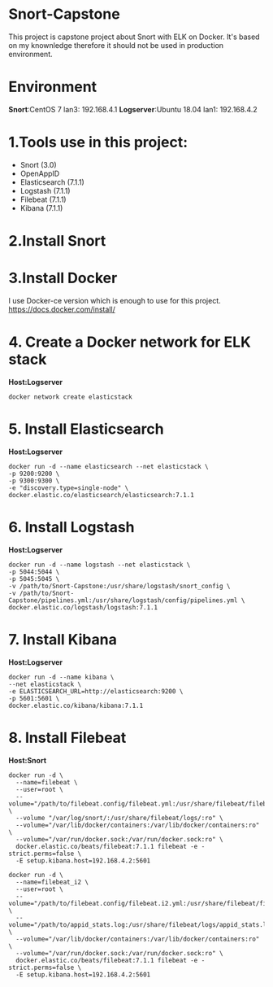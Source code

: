 # Snort-Capstone
This project is capstone project about Snort with ELK on Docker. It's based on my knownledge therefore it should not be used in production environment.

# Environment
**Snort**:CentOS 7
 lan3: 192.168.4.1
**Logserver**:Ubuntu 18.04
 lan1: 192.168.4.2
 
# 1.Tools use in this project:
- Snort (3.0)
- OpenAppID
- Elasticsearch (7.1.1)
- Logstash (7.1.1)
- Filebeat (7.1.1)
- Kibana (7.1.1)
# 2.Install Snort

# 3.Install Docker
I use Docker-ce version which is enough to use for this project.
https://docs.docker.com/install/
# 4. Create a Docker network for ELK stack
**Host:Logserver**
```
docker network create elasticstack
```
# 5. Install Elasticsearch
**Host:Logserver**
```
docker run -d --name elasticsearch --net elasticstack \
-p 9200:9200 \
-p 9300:9300 \
-e "discovery.type=single-node" \
docker.elastic.co/elasticsearch/elasticsearch:7.1.1
```
# 6. Install Logstash
**Host:Logserver**
```
docker run -d --name logstash --net elasticstack \
-p 5044:5044 \
-p 5045:5045 \
-v /path/to/Snort-Capstone:/usr/share/logstash/snort_config \
-v /path/to/Snort-Capstone/pipelines.yml:/usr/share/logstash/config/pipelines.yml \
docker.elastic.co/logstash/logstash:7.1.1
```
# 7. Install Kibana
**Host:Logserver**
```
docker run -d --name kibana \
--net elasticstack \
-e ELASTICSEARCH_URL=http://elasticsearch:9200 \
-p 5601:5601 \
docker.elastic.co/kibana/kibana:7.1.1
```
# 8. Install Filebeat
**Host:Snort**
```
docker run -d \
  --name=filebeat \
  --user=root \
  --volume="/path/to/filebeat.config/filebeat.yml:/usr/share/filebeat/filebeat.yml:ro" \
  --volume "/var/log/snort/:/usr/share/filebeat/logs/:ro" \
  --volume="/var/lib/docker/containers:/var/lib/docker/containers:ro" \
  --volume="/var/run/docker.sock:/var/run/docker.sock:ro" \
  docker.elastic.co/beats/filebeat:7.1.1 filebeat -e -strict.perms=false \
  -E setup.kibana.host=192.168.4.2:5601
```
```
docker run -d \
  --name=filebeat_i2 \
  --user=root \
  --volume="/path/to/filebeat.config/filebeat.i2.yml:/usr/share/filebeat/filebeat.yml:ro" \
  --volume="/path/to/appid_stats.log:/usr/share/filebeat/logs/appid_stats.log:ro" \
  --volume="/var/lib/docker/containers:/var/lib/docker/containers:ro" \
  --volume="/var/run/docker.sock:/var/run/docker.sock:ro" \
  docker.elastic.co/beats/filebeat:7.1.1 filebeat -e -strict.perms=false \
  -E setup.kibana.host=192.168.4.2:5601  
```
